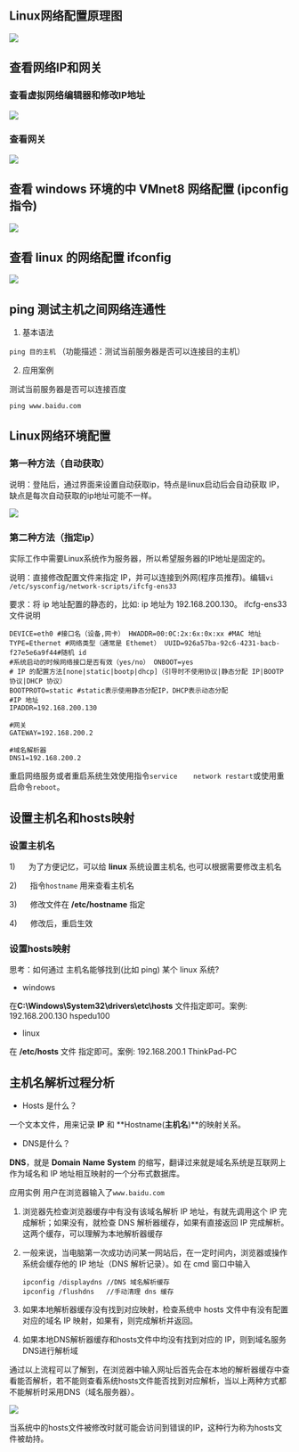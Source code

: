 ## Linux网络配置原理图
![](https://files.mdnice.com/user/25190/6b3ce3a0-9bb3-4096-b2f8-c052f1a87f99.png)

## 查看网络IP和网关
### 查看虚拟网络编辑器和修改IP地址
![](https://files.mdnice.com/user/25190/29d57819-d155-454e-82a9-7c8f7c5705b1.png)

### 查看网关
![](https://files.mdnice.com/user/25190/41a19e1a-c021-4392-a10f-3e88f897dcf1.png)

## 查看 windows 环境的中 VMnet8 网络配置 (ipconfig 指令)

![](https://files.mdnice.com/user/25190/ce6d8e5c-03d4-4ea7-9161-e622c1735cd1.png)

## 查看 linux 的网络配置 ifconfig
![](https://files.mdnice.com/user/25190/32eedf5a-1801-4cd2-b701-5f82ff69ad3b.png)

## ping 测试主机之间网络连通性

1. 基本语法

``ping 目的主机`` （功能描述：测试当前服务器是否可以连接目的主机）

2. 应用案例

测试当前服务器是否可以连接百度

``ping www.baidu.com``

## Linux网络环境配置
### 第一种方法（自动获取）
说明：登陆后，通过界面来设置自动获取ip，特点是linux启动后会自动获取 IP，缺点是每次自动获取的ip地址可能不一样。

![](https://files.mdnice.com/user/25190/2c6a9867-2282-4e1f-9116-74703369b752.png)

### 第二种方法（指定ip）
实际工作中需要Linux系统作为服务器，所以希望服务器的IP地址是固定的。

说明：直接修改配置文件来指定 IP，并可以连接到外网(程序员推荐)。编辑``vi /etc/sysconfig/network-scripts/ifcfg-ens33``

要求：将 ip 地址配置的静态的，比如: ip 地址为 192.168.200.130。
ifcfg-ens33 
文件说明
```
DEVICE=eth0 #接口名（设备,网卡） HWADDR=00:0C:2x:6x:0x:xx #MAC 地址
TYPE=Ethernet #网络类型（通常是 Ethemet） UUID=926a57ba-92c6-4231-bacb-f27e5e6a9f44#随机 id
#系统启动的时候网络接口是否有效（yes/no） ONBOOT=yes
# IP 的配置方法[none|static|bootp|dhcp]（引导时不使用协议|静态分配 IP|BOOTP 协议|DHCP 协议）
BOOTPROTO=static #static表示使用静态分配IP，DHCP表示动态分配
#IP 地址
IPADDR=192.168.200.130

#网关
GATEWAY=192.168.200.2

#域名解析器
DNS1=192.168.200.2
```
重启网络服务或者重启系统生效使用指令``service    network restart``或使用重启命令``reboot``。

## 设置主机名和hosts映射
### 设置主机名
1)      为了方便记忆，可以给 **linux** 系统设置主机名, 也可以根据需要修改主机名

2)      指令``hostname`` 用来查看主机名

3)      修改文件在 **/etc/hostname** 指定

4)      修改后，重启生效

### 设置hosts映射
思考：如何通过 主机名能够找到(比如 ping) 某个 linux 系统?

* windows

在**C:\Windows\System32\drivers\etc\hosts** 文件指定即可。案例: 192.168.200.130 hspedu100

* linux

在 **/etc/hosts** 文件 指定即可。案例: 192.168.200.1 ThinkPad-PC

## 主机名解析过程分析
* Hosts 是什么？

一个文本文件，用来记录 **IP** 和 **Hostname(**主机名**)**的映射关系。

* DNS是什么？

**DNS**，就是 **Domain** **Name** **System** 的缩写，翻译过来就是域名系统是互联网上作为域名和 IP 地址相互映射的一个分布式数据库。

应用实例
用户在浏览器输入了``www.baidu.com``
1. 浏览器先检查浏览器缓存中有没有该域名解析 IP 地址，有就先调用这个 IP 完成解析；如果没有，就检查 DNS 解析器缓存，如果有直接返回 IP 完成解析。这两个缓存，可以理解为本地解析器缓存

2. 一般来说，当电脑第一次成功访问某一网站后，在一定时间内，浏览器或操作系统会缓存他的 IP 地址（DNS 解析记录）。如 在 cmd 窗口中输入

	```
	ipconfig /displaydns //DNS 域名解析缓存
	ipconfig /flushdns   //手动清理 dns 缓存
	```
3. 如果本地解析器缓存没有找到对应映射，检查系统中 hosts 文件中有没有配置对应的域名 IP 映射，如果有，则完成解析并返回。

4. 如果本地DNS解析器缓存和hosts文件中均没有找到对应的 IP，则到域名服务DNS进行解析域

通过以上流程可以了解到，在浏览器中输入网址后首先会在本地的解析器缓存中查看能否解析，若不能则查看系统hosts文件能否找到对应解析，当以上两种方式都不能解析时采用DNS（域名服务器）。

![](https://files.mdnice.com/user/25190/917c9062-f0ed-4bce-913f-ac7489ea1c9b.png)

当系统中的hosts文件被修改时就可能会访问到错误的IP，这种行为称为hosts文件被劫持。